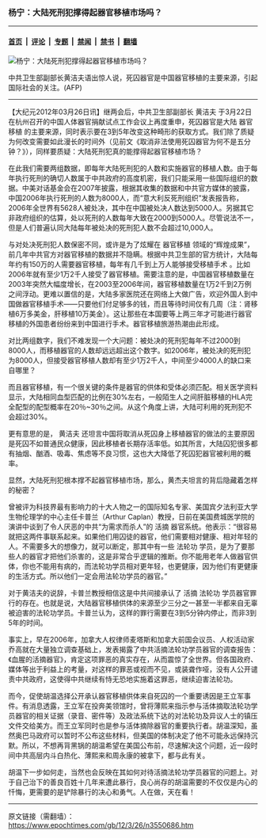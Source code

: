 ### 杨宁：大陆死刑犯撑得起器官移植市场吗？

---

#### [首页](../../../..?n3550686) &nbsp;|&nbsp; [评论](../../../../../epoch-comment?n3550686) &nbsp;|&nbsp; [专题](../../../../../epoch-special?n3550686) &nbsp;|&nbsp; [禁闻](../../../../../epoch-news?n3550686) &nbsp;|&nbsp; [禁书](../../../../../books?n3550686) &nbsp;|&nbsp; [翻墙](https://github.com/gfw-breaker/nogfw/blob/master/README.md?n3550686)


<div><img alt="杨宁：大陆死刑犯撑得起器官移植市场吗？" class="attachment-djy_600_400 size-djy_600_400 wp-post-image" src="https://i.epochtimes.com/assets/uploads/2012/03/1203252122571497-329x400.jpg"/>
<div class="caption">
 <p>
  中共卫生部副部长黄洁夫语出惊人说，死囚器官是中国器官移植的主要来源，引起国际社会的关注。(AFP)
 </p>
</div></div><hr/><div class="post_content" id="artbody" itemprop="articleBody">
 <!-- article content begin -->
 <p>
  【大纪元2012年03月26日讯】继两会后，中共卫生部副部长
  <ok href="https://www.epochtimes.com/gb/tag/%E9%BB%84%E6%B4%81%E5%A4%AB.html">
   黄洁夫
  </ok>
  于3月22日在杭州召开的中国人体器官捐献试点工作会议上再度重申，死囚器官是大陆
  <ok href="https://www.epochtimes.com/gb/tag/%E5%99%A8%E5%AE%98%E7%A7%BB%E6%A4%8D.html">
   器官移植
  </ok>
  的主要来源，同时表示要在3到5年改变这种畸形的获取方式。我们除了质疑为何改变需要如此漫长的时间外（见前文《取消非法使用死囚器官为何不是五分钟？》），同样要质疑：大陆死刑犯真的能撑得起器官移植市场？
 </p>
 <p>
  在此我们需要两组数据，即每年大陆死刑犯的人数和实施器官的移植人数。由于每年执行死刑的确切人数属于中共政府的高度机密，我们只能采用一些国际组织的数据。中美对话基金会在2007年披露，根据其收集的数据和中共官方媒体的披露，中国2006年执行死刑的人数为8000人，而“意大利反死刑组织”发表报告称，2006年全世界有5628人被处决，其中在中国被处决人数达到5000人。另据其它非政府组织的估算，处以死刑的人数每年大致在2000到5000人。尽管说法不一，但是人们普遍认同大陆每年被处决的死刑犯人数不会超过10,000人。
 </p>
 <p>
  与对处决死刑犯人数保密不同，或许是为了炫耀在
  <ok href="https://www.epochtimes.com/gb/tag/%E5%99%A8%E5%AE%98%E7%A7%BB%E6%A4%8D.html">
   器官移植
  </ok>
  领域的“辉煌成果”，前几年中共官方对器官移植的数据并不隐瞒。根据中共卫生部的官方统计，大陆每年约有150万的人需要器官移植，每年有几千到上万人能够接受移植手术 。比如2006年就有至少1万2千人接受了器官移植。需要注意的是，中国器官移植数量在2003年突然大幅度增长，在2003至2006年间，器官移植数量在1万2千到2万例之间浮动。更难以置信的是，大陆多家医院还在网络上大做广告，欢迎外国人到中国做器官移植手术——只要他们付足够多的钱，而且等待时间仅有几周（注：肾移植6万多美金，肝移植10万美金）。这让那些在本国要等上两三年才可能进行器官移植的外国患者纷纷来到中国进行手术。器官移植旅游热潮由此形成。
 </p>
 <p>
  对比两组数字，我们不难发现一个大问题：被处决的死刑犯每年不过2000到8000人，而移植器官的人数却远远超出这个数字。如2006年，被处决的死刑犯为8000人，但接受器官移植人数却有至少1万2千人，中间至少4000人的缺口来自哪里？
 </p>
 <p>
  而且器官移植，有一个很关键的条件是器官的供体和受体必须匹配。相关医学资料显示，大陆相同血型匹配的比例在30%左右，一般陌生人之间肝脏移植的HLA完全配型的配型概率在20％~30％之间。从这个角度上讲，大陆可利用的死刑犯不会超过30%。
 </p>
 <p>
  更有意思的是，
  <ok href="https://www.epochtimes.com/gb/tag/%E9%BB%84%E6%B4%81%E5%A4%AB.html">
   黄洁夫
  </ok>
  还坦言中国将取消从死囚身上移植器官的做法的主要原因是死囚不如普通民众健康，因此移植者长期存活率低。如其所言，大陆囚犯很多都有抽烟、酗酒、吸毒、焦虑等不良习惯，这也大大降低了死囚犯器官被利用的概率。
 </p>
 <p>
  显然，大陆死刑犯根本撑不起器官移植市场，那么，黄杰夫坦言的背后隐藏着怎样的秘密？
 </p>
 <p>
  曾被评为科技界最有影响力的十大人物之一的国际知名专家、美国宾夕法利亚大学生物伦理学的中心主任卡普兰（Arthur Caplan）教授，日前在美国费城医学院的演讲中谈到了令人厌恶的中共“为需求而杀人”的
  <ok href="https://www.epochtimes.com/gb/tag/%E6%B4%BB%E6%91%98.html">
   活摘
  </ok>
  器官系统。他表示：“很容易就把这两件事联系起来。如果他们用囚徒的器官，他们需要相对健康、相对年轻的人。不需要多大的想像力，就可以断定，那其中有一些
  <ok href="https://www.epochtimes.com/gb/tag/%E6%B3%95%E8%BD%AE%E5%8A%9F.html">
   法轮功
  </ok>
  学员，是为了要那些人的器官才把他们杀害的，这是非常合乎逻辑的推断。你不能用老年人做器官供体，你也不能用有病的，而法轮功学员相对更年轻，也更健康，因为他们有更健康的生活方式。所以他们一定会用法轮功学员的器官。”
 </p>
 <p>
  对于黄洁夫的说辞，卡普兰教授相信这是中共间接承认了
  <ok href="https://www.epochtimes.com/gb/tag/%E6%B4%BB%E6%91%98.html">
   活摘
  </ok>
  <ok href="https://www.epochtimes.com/gb/tag/%E6%B3%95%E8%BD%AE%E5%8A%9F.html">
   法轮功
  </ok>
  学员器官罪行的存在。也就是说，大陆器官移植供体的来源至少三分之一甚至一半都来自无辜被迫害的法轮功学员。卡普兰认为，这样的罪行需要在3到5分钟内停止，而非3到5年的时间。
 </p>
 <p>
  事实上，早在2006年，加拿大人权律师麦塔斯和加拿大前国会议员、人权活动家乔高就在大量独立调查基础上，发表揭露了中共活摘法轮功学员器官的调查报告：《血腥的活摘器官》，肯定这项罪恶的真实存在，从而震惊了全世界。但各国政府、媒体等出于利益上的考量，对这样的罪恶或视而不见，或装聋作哑，没有人公开谴责中共政府，这使得中共继续有恃无恐地实施着这罪恶，继续迫害法轮功。
 </p>
 <p>
  而今，促使胡温选择公开承认器官移植供体来自死囚的一个重要诱因是王立军事件。有消息透露，王立军在投奔美领馆时，曾将薄熙来指示参与活体摘取法轮功学员器官的相关证据（录音、密件等）及政法系统下达的对法轮功及异议人士的镇压文件交给美方。而王立军同时也是参与活体摘除器官的重要执行者。胡温深知，虽然奥巴马政府可以暂时不公布这些材料，但美国的体制决定了他不可能永远保持沉默。所以，不想再背黑锅的胡温希望在美国公布前，尽速解决这个问题，近一段时间中共高层内斗白热化、薄熙来和周永康的被拿下，都与此有关。
 </p>
 <p>
  胡温下一步如何走，当然也会反映在其如何对待活摘法轮功学员器官的问题上。对于自己治下的善良百姓十几年来遭此暴行，良心尚存的胡温需要的不仅仅是内心的忏悔，更需要的是铲除暴行的决心和勇气。人在做，天在看！
 </p>
 <p>
  <!-- article content end -->
  <div id="below_article_ad">
  </div>
 </p>
</div>


---

原文链接（需翻墙）：https://www.epochtimes.com/gb/12/3/26/n3550686.htm